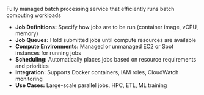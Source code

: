Fully managed batch processing service that efficiently runs batch computing workloads

- **Job Definitions:** Specify how jobs are to be run (container image, vCPU, memory)
- **Job Queues:** Hold submitted jobs until compute resources are available
- **Compute Environments:** Managed or unmanaged EC2 or Spot instances for running jobs
- **Scheduling:** Automatically places jobs based on resource requirements and priorities
- **Integration:** Supports Docker containers, IAM roles, CloudWatch monitoring
- **Use Cases:** Large-scale parallel jobs, HPC, ETL, ML training